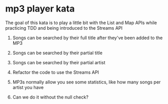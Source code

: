 # mp3 player kata

The goal of this kata is to play a little bit with the List and Map APIs while practicing TDD and being introduced to the Streams API

1. Songs can be searched by their full title after they've been added to the MP3

2. Songs can be searched by their partial title

3. Songs can be searched by their partial artist

4. Refactor the code to use the Streams API

5. MP3s normally allow you see some statistics, like how many songs per artist you have

6. Can we do it without the null check?